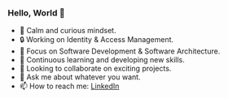 ### Hello, World 👋

- 🧠 Calm and curious mindset.
- 🔒 Working on Identity & Access Management.
- 👀 Focus on Software Development & Software Architecture.
- 🌱 Continuous learning and developing new skills.
- 💞 Looking to collaborate on exciting projects.
- 💬 Ask me about whatever you want.
- 📫 How to reach me: [LinkedIn](https://www.linkedin.com/in/antoniodfg)
